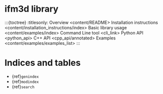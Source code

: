 # ifm3d library

:::{toctree}
:titlesonly:
Overview <content/README>
Installation instructions <content/installation_instructions/index>
Basic library usage <content/examples/index>
Command Line tool <cli_link>
Python API <python_api>
C++ API <cpp_api/annotated>
Examples <content/examples/examples_list>
::: 


Indices and tables
==================

* {ref}`genindex`
* {ref}`modindex`
* {ref}`search`
